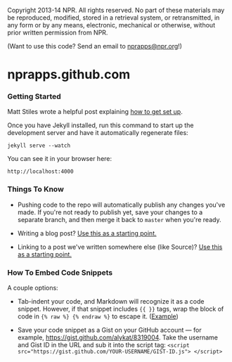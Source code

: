 Copyright 2013-14 NPR.  All rights reserved.  No part of these materials may be reproduced, modified, stored in a retrieval system, or retransmitted, in any form or by any means, electronic, mechanical or otherwise, without prior written permission from NPR.

(Want to use this code? Send an email to nprapps@npr.org!)

nprapps.github.com
==================

### Getting Started

Matt Stiles wrote a helpful post explaining [how to get set up](http://blog.apps.npr.org/2012/11/08/npr-news-apps-blog.html).

Once you have Jekyll installed, run this command to start up the development server and have it automatically regenerate files:

```
jekyll serve --watch
```

You can see it in your browser here:

```
http://localhost:4000
```

### Things To Know

* Pushing code to the repo will automatically publish any changes you've made. If you're not ready to publish yet, save your changes to a separate branch, and then merge it back to ```master``` when you're ready.

* Writing a blog post? [Use this as a starting point.](https://github.com/nprapps/nprapps.github.com/blob/master/_posts/2013-12-10-the-book-concierge.markdown)

* Linking to a post we've written somewhere else (like Source)? [Use this as a starting point.](https://github.com/nprapps/nprapps.github.com/blob/master/_posts/2014-01-02-source-tshirt-ux.markdown)

### How To Embed Code Snippets

A couple options:

* Tab-indent your code, and Markdown will recognize it as a code snippet. However, if that snippet includes ```{{ }}``` tags, wrap the block of code in ```{% raw %} {% endraw %}``` to escape it. ([Example](https://github.com/nprapps/nprapps.github.com/commit/5ead926c125807af9a41afce80baba0628bc2aa9#diff-f81649843a7256ddce49a0cb115a3a27))

* Save your code snippet as a Gist on your GitHub account &mdash; for example, https://gist.github.com/alykat/8319004. Take the username and Gist ID in the URL and sub it into the script tag: ```<script src="https://gist.github.com/YOUR-USERNAME/GIST-ID.js"> </script>```

